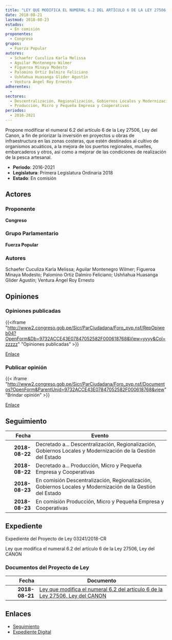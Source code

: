 ```yaml
---
title: "LEY QUE MODIFICA EL NUMERAL 6.2 DEL ARTÍCULO 6 DE LA LEY 27506, LEY DEL CANON"
date: 2018-08-21
lastmod: 2018-08-23
estados: 
  - En comisión
proponentes: 
  - Congreso
grupos: 
  - Fuerza Popular
autores: 
  - Schaefer Cuculiza Karla Melissa
  - Aguilar Montenegro Wilmer
  - Figueroa Minaya Modesto
  - Palomino Ortiz Dalmiro Feliciano
  - Ushñahua Huasanga Glider Agustín
  - Ventura Ángel Roy Ernesto
adherentes: 
  - 
sectores: 
  - Descentralización, Regionalización, Gobiernos Locales y Modernización de la Gestión del Estado
  - Producción, Micro y Pequeña Empresa y Cooperativas
periodos: 
  - 2016-2021
---
```


Propone modificar el numeral 6.2 del artículo 6 de la Ley 27506, Ley del Canon, a fin de priorizar la inversión en proyectos u obras de infraestructura en las zonas costeras, que estén destinados al cultivo de organismos acuáticos, a la mejora de los puertos regionales, muelles, embarcaderos y otros, así como a mejorar de las condiciones de realización de la pesca artesanal.

- **Periodo**: 2016-2021
- **Legislatura**: Primera Legislatura Ordinaria 2018
- **Estado**: En comisión

## Actores

### Proponente

**Congreso**

### Grupo Parlamentario

**Fuerza Popular**

### Autores

Schaefer Cuculiza Karla Melissa; Aguilar Montenegro Wilmer; Figueroa Minaya Modesto; Palomino Ortiz Dalmiro Feliciano; Ushñahua Huasanga Glider Agustín; Ventura Ángel Roy Ernesto


## Opiniones

### Opiniones publicadas

{{<iframe "http://www2.congreso.gob.pe/Sicr/ParCiudadana/Foro_pvp.nsf/RepOpiweb04?OpenForm&Db=9732ACCE43E07847052582F000618768&View=yyyy&Col=zzzzz" "Opiniones publicadas" >}}

[Enlace](http://www2.congreso.gob.pe/Sicr/ParCiudadana/Foro_pvp.nsf/RepOpiweb04?OpenForm&Db=9732ACCE43E07847052582F000618768&View=yyyy&Col=zzzzz)
### Publicar opinión

{{< iframe "http://www2.congreso.gob.pe/Sicr/ParCiudadana/Foro_pvp.nsf/Documentos?OpenForm&ParentUnid=9732ACCE43E07847052582F000618768&view" "Brindar opinión" >}}

[Enlace](http://www2.congreso.gob.pe/Sicr/ParCiudadana/Foro_pvp.nsf/Documentos?OpenForm&ParentUnid=9732ACCE43E07847052582F000618768&view)

## Seguimiento

| Fecha | Evento |
|------:|--------|
| **2018-08-22** | Decretado a... Descentralización, Regionalización, Gobiernos Locales y Modernización de la Gestión del Estado|
| **2018-08-22** | Decretado a... Producción, Micro y Pequeña Empresa y Cooperativas|
| **2018-08-23** | En comisión Descentralización, Regionalización, Gobiernos Locales y Modernización de la Gestión del Estado|
| **2018-08-23** | En comisión Producción, Micro y Pequeña Empresa y Cooperativas|


## Expediente

Expediente del Proyecto de Ley 03241/2018-CR

Ley que modifica el numeral 6.2 del artículo 6 de la Ley 27506, Ley del CANON


### Documentos del Proyecto de Ley

| Fecha | Documento |
|------:|--------|
| **2018-08-21** | [Ley que modifica el numeral 6.2 del artículo 6 de la Ley 27506, Ley del CANON](http://www.leyes.congreso.gob.pe/Documentos/2016_2021/Proyectos_de_Ley_y_de_Resoluciones_Legislativas/PL0324120180821.pdf) |

## Enlaces 

- [Seguimiento](http://www2.congreso.gob.pe/Sicr/TraDocEstProc/CLProLey2016.nsf/f7fff46988ca05b1052578e100829cc7/a5981ec437113dc7052582f000638194?OpenDocument)
- [Expediente Digital](http://www2.congreso.gob.pe/Sicr/TraDocEstProc/CLProLey2016.nsf/f7fff46988ca05b1052578e100829cc7/a5981ec437113dc7052582f000638194?OpenDocument&Click=05257FB7005EB655.eb71d0cf91d8294e05256cdf006b5706/$Body/0.1C6C)
